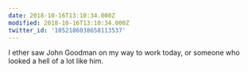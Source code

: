 ```yaml
---
date: 2018-10-16T13:10:34.000Z
modified: 2018-10-16T13:10:34.000Z
twitter_id: '1052186038658113537'
---
```


  I ether saw John Goodman on my way to work today, or someone who looked a hell of a lot like him.
